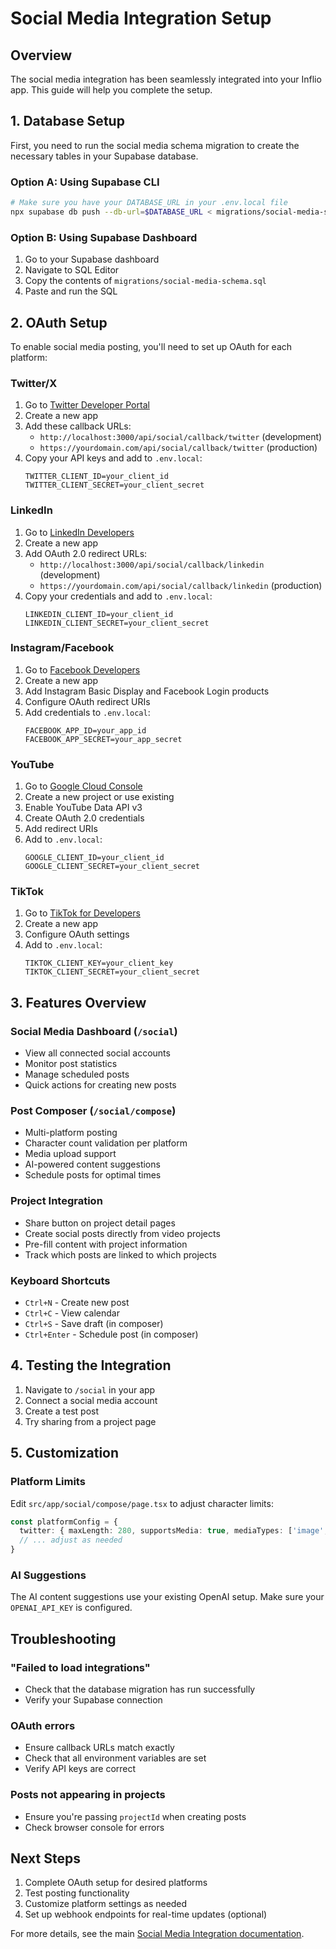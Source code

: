 # Social Media Integration Setup

## Overview
The social media integration has been seamlessly integrated into your Inflio app. This guide will help you complete the setup.

## 1. Database Setup

First, you need to run the social media schema migration to create the necessary tables in your Supabase database.

### Option A: Using Supabase CLI
```bash
# Make sure you have your DATABASE_URL in your .env.local file
npx supabase db push --db-url=$DATABASE_URL < migrations/social-media-schema.sql
```

### Option B: Using Supabase Dashboard
1. Go to your Supabase dashboard
2. Navigate to SQL Editor
3. Copy the contents of `migrations/social-media-schema.sql`
4. Paste and run the SQL

## 2. OAuth Setup

To enable social media posting, you'll need to set up OAuth for each platform:

### Twitter/X
1. Go to [Twitter Developer Portal](https://developer.twitter.com/)
2. Create a new app
3. Add these callback URLs:
   - `http://localhost:3000/api/social/callback/twitter` (development)
   - `https://yourdomain.com/api/social/callback/twitter` (production)
4. Copy your API keys and add to `.env.local`:
   ```
   TWITTER_CLIENT_ID=your_client_id
   TWITTER_CLIENT_SECRET=your_client_secret
   ```

### LinkedIn
1. Go to [LinkedIn Developers](https://www.linkedin.com/developers/)
2. Create a new app
3. Add OAuth 2.0 redirect URLs:
   - `http://localhost:3000/api/social/callback/linkedin` (development)
   - `https://yourdomain.com/api/social/callback/linkedin` (production)
4. Copy your credentials and add to `.env.local`:
   ```
   LINKEDIN_CLIENT_ID=your_client_id
   LINKEDIN_CLIENT_SECRET=your_client_secret
   ```

### Instagram/Facebook
1. Go to [Facebook Developers](https://developers.facebook.com/)
2. Create a new app
3. Add Instagram Basic Display and Facebook Login products
4. Configure OAuth redirect URIs
5. Add credentials to `.env.local`:
   ```
   FACEBOOK_APP_ID=your_app_id
   FACEBOOK_APP_SECRET=your_app_secret
   ```

### YouTube
1. Go to [Google Cloud Console](https://console.cloud.google.com/)
2. Create a new project or use existing
3. Enable YouTube Data API v3
4. Create OAuth 2.0 credentials
5. Add redirect URIs
6. Add to `.env.local`:
   ```
   GOOGLE_CLIENT_ID=your_client_id
   GOOGLE_CLIENT_SECRET=your_client_secret
   ```

### TikTok
1. Go to [TikTok for Developers](https://developers.tiktok.com/)
2. Create a new app
3. Configure OAuth settings
4. Add to `.env.local`:
   ```
   TIKTOK_CLIENT_KEY=your_client_key
   TIKTOK_CLIENT_SECRET=your_client_secret
   ```

## 3. Features Overview

### Social Media Dashboard (`/social`)
- View all connected social accounts
- Monitor post statistics
- Manage scheduled posts
- Quick actions for creating new posts

### Post Composer (`/social/compose`)
- Multi-platform posting
- Character count validation per platform
- Media upload support
- AI-powered content suggestions
- Schedule posts for optimal times

### Project Integration
- Share button on project detail pages
- Create social posts directly from video projects
- Pre-fill content with project information
- Track which posts are linked to which projects

### Keyboard Shortcuts
- `Ctrl+N` - Create new post
- `Ctrl+C` - View calendar
- `Ctrl+S` - Save draft (in composer)
- `Ctrl+Enter` - Schedule post (in composer)

## 4. Testing the Integration

1. Navigate to `/social` in your app
2. Connect a social media account
3. Create a test post
4. Try sharing from a project page

## 5. Customization

### Platform Limits
Edit `src/app/social/compose/page.tsx` to adjust character limits:
```typescript
const platformConfig = {
  twitter: { maxLength: 280, supportsMedia: true, mediaTypes: ['image', 'video'] },
  // ... adjust as needed
}
```

### AI Suggestions
The AI content suggestions use your existing OpenAI setup. Make sure your `OPENAI_API_KEY` is configured.

## Troubleshooting

### "Failed to load integrations"
- Check that the database migration has run successfully
- Verify your Supabase connection

### OAuth errors
- Ensure callback URLs match exactly
- Check that all environment variables are set
- Verify API keys are correct

### Posts not appearing in projects
- Ensure you're passing `projectId` when creating posts
- Check browser console for errors

## Next Steps

1. Complete OAuth setup for desired platforms
2. Test posting functionality
3. Customize platform settings as needed
4. Set up webhook endpoints for real-time updates (optional)

For more details, see the main [Social Media Integration documentation](../SOCIAL_MEDIA_INTEGRATION.md). 